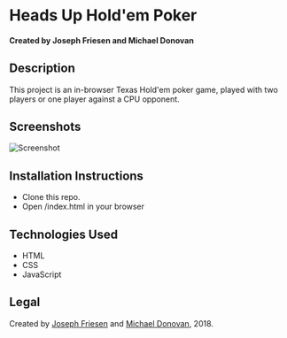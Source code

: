 # Heads Up Hold'em Poker

#### Created by Joseph Friesen and Michael Donovan

## Description

This project is an in-browser Texas Hold'em poker game, played with two players or one player against a CPU opponent. 

## Screenshots

![Screenshot](./img/screenshot.png)

## Installation Instructions

* Clone this repo.
* Open /index.html in your browser

## Technologies Used

* HTML
* CSS
* JavaScript

## Legal

Created by [Joseph Friesen](mailto:friesen.josephc@gmail.com) and [Michael Donovan](mailto:mike@eggborne.com), 2018.
